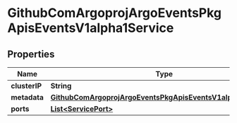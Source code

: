 

# GithubComArgoprojArgoEventsPkgApisEventsV1alpha1Service


## Properties

Name | Type | Description | Notes
------------ | ------------- | ------------- | -------------
**clusterIP** | **String** |  |  [optional]
**metadata** | [**GithubComArgoprojArgoEventsPkgApisEventsV1alpha1Metadata**](GithubComArgoprojArgoEventsPkgApisEventsV1alpha1Metadata.md) |  |  [optional]
**ports** | [**List&lt;ServicePort&gt;**](ServicePort.md) |  |  [optional]



